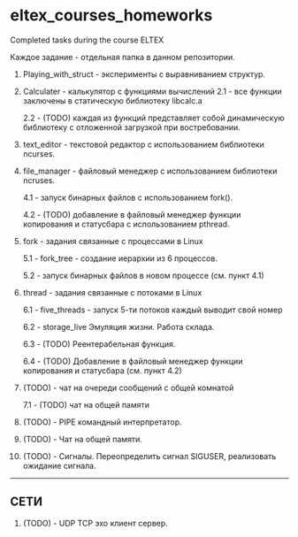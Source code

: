 # eltex_courses_homeworks
Completed tasks during the course ELTEX

Каждое задание - отдельная папка в данном репозитории. 

1. Playing_with_struct  - эксперименты с выравниванием структур.
2. Calculater - калькулятор с функциями вычислений
    2.1 - все функции заключены в статическую библиотеку libcalc.a
    
    2.2 - (TODO) каждая из функций представляет собой динамическую библиотеку с отложенной загрузкой при востребовании.
    
3. text_editor - текстовой редактор с использованием библиотеки ncurses. 

4. file_manager - файловый менеджер с использованием библиотеки ncruses.

    4.1 - запуск бинарных файлов с использованием fork().
    
    4.2 - (TODO) добавление в файловый менеджер функции копирования и статусбара с использованием pthread.
    
5. fork - задания связанные с процессами в Linux

    5.1 - fork_tree - создание иерархии из 6 процессов.
    
    5.2 - запуск бинарных файлов в новом процессе (см. пункт 4.1)
    
6. thread - задания связанные с потоками в Linux

    6.1 - five_threads - запуск 5-ти потоков каждый выводит свой номер
    
    6.2 - storage_live Эмуляция жизни. Работа склада.
    
    6.3 - (TODO) Реентерабельная функция.
    
    6.4 - (TODO) Добавление в файловый менеджер функции копирования и статусбара (см. пункт 4.2)
    
 7. (TODO) - чат на очереди сообщений с общей комнатой
 
    7.1 - (TODO) чат на общей памяти
 8. (TODO) - PIPE командный интерпретатор.
 9. (TODO) - Чат на общей памяти.
 10. (TODO) - Сигналы. Переопределить сигнал SIGUSER, реализовать ожидание сигнала.
 ---------------------------------------------------------------------------------------------------------------------
 СЕТИ
 ---------------------------------------------------------------------------------------------------------------------
 1. (TODO) - UDP TCP эхо клиент сервер.
